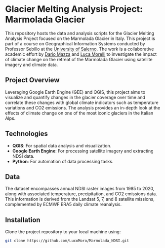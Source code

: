 # Glacier Melting Analysis Project: Marmolada Glacier

This repository hosts the data and analysis scripts for the Glacier Melting Analysis Project focused on the Marmolada Glacier in Italy. This project is part of a course on Geographical Information Systems conducted by Professor Sebillo at the [University of Salerno](https://www.unisa.it/). 
The work is a collaborative academic effort by [Dario Mazza](https://github.com/xDaryamo) and [Luca Morelli](https://github.com/LucoMoro) to investigate the impact of climate change on the retreat of the Marmolada Glacier using satellite imagery and climate data.

## Project Overview

Leveraging Google Earth Engine (GEE) and QGIS, this project aims to visualize and quantify changes in the glacier coverage over time and correlate these changes with global climate indicators such as temperature variations and CO2 emissions. The analysis provides an in-depth look at the effects of climate change on one of the most iconic glaciers in the Italian Alps.

## Technologies

- **QGIS**: For spatial data analysis and visualization.
- **Google Earth Engine**: For processing satellite imagery and extracting NDSI data.
- **Python**: For automation of data processing tasks.

## Data

The dataset encompasses annual NDSI raster images from 1985 to 2020, along with associated temperature, precipitation, and CO2 emissions data. This information is derived from the Landsat 5, 7, and 8 satellite missions, complemented by ECMWF ERA5 daily climate reanalysis.

## Installation

Clone the project repository to your local machine using:

```bash
git clone https://github.com/LucoMoro/Marmolada_NDSI.git
